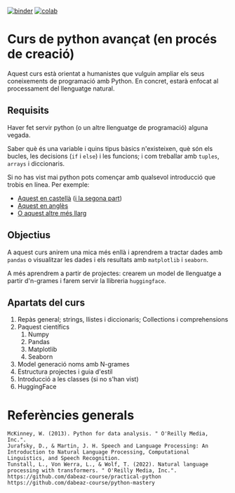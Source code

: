 <p align="left">
<a href="https://mybinder.org/v2/gh/Pastells/python_avan/HEAD"><img src="https://mybinder.org/badge_logo.svg" alt="binder"/></a>
<a href="https://githubtocolab.com/Pastells/python_avan"><img src="https://colab.research.google.com/assets/colab-badge.svg" alt="colab"/></a>
</p>

# Curs de python avançat (en procés de creació)

Aquest curs està orientat a humanistes que vulguin ampliar els seus coneixements de programació amb Python.
En concret, estarà enfocat al processament del llenguatge natural.

## Requisits

Haver fet servir python (o un altre llenguatge de programació) alguna vegada.

Saber què és una variable i quins tipus bàsics n'existeixen,
què són els bucles, les decisions (`if` i `else`) i les funcions; i com treballar amb `tuples`, `arrays` i diccionaris.

Si no has vist mai python pots començar amb qualsevol introducció que trobis en línea.
Per exemple:
- [Aquest en castellà](https://www.youtube.com/watch?v=Kp4Mvapo5kc&list=PLNdFk2_brsRdgQXLIlKBXQDeRf3qvXVU_&index=2) ([i la segona part](https://www.youtube.com/watch?v=TbcEqkabAWU&list=PLNdFk2_brsRdgQXLIlKBXQDeRf3qvXVU_&index=3))
- [Aquest en anglès](https://www.youtube.com/watch?v=rfscVS0vtbw)
- [O aquest altre més llarg](https://www.youtube.com/watch?v=nLRL_NcnK-4)


## Objectius

A aquest curs anirem una mica més enllà i aprendrem a tractar dades amb `pandas` o
visualitzar les dades i els resultats amb `matplotlib` i `seaborn`.

A més aprendrem a partir de projectes: crearem un model de llenguatge a partir d'n-grames
i farem servir la llibreria `huggingface`.

## Apartats del curs

1. Repàs general; strings, llistes i diccionaris; Collections i comprehensions
2. Paquest científics
    1. Numpy
    2. Pandas
    3. Matplotlib
    4. Seaborn
3. Model generació noms amb N-grames
4. Estructura projectes i guia d'estil
5. Introducció a les classes (si no s'han vist)
6. HuggingFace


# Referències generals


    McKinney, W. (2013). Python for data analysis. " O'Reilly Media, Inc.".
    Jurafsky, D., & Martin, J. H. Speech and Language Processing: An Introduction to Natural Language Processing, Computational Linguistics, and Speech Recognition.
    Tunstall, L., Von Werra, L., & Wolf, T. (2022). Natural language processing with transformers. " O'Reilly Media, Inc.".
    https://github.com/dabeaz-course/practical-python
    https://github.com/dabeaz-course/python-mastery
